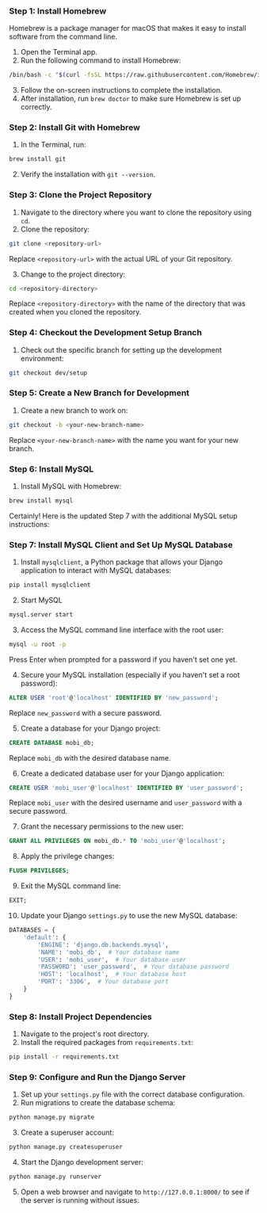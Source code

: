 ### Step 1: Install Homebrew

Homebrew is a package manager for macOS that makes it easy to install software from the command line.

1. Open the Terminal app.
2. Run the following command to install Homebrew:

```bash
/bin/bash -c "$(curl -fsSL https://raw.githubusercontent.com/Homebrew/install/HEAD/install.sh)"
```

3. Follow the on-screen instructions to complete the installation.
4. After installation, run `brew doctor` to make sure Homebrew is set up correctly.

### Step 2: Install Git with Homebrew

1. In the Terminal, run:

```bash
brew install git
```

2. Verify the installation with `git --version`.

### Step 3: Clone the Project Repository

1. Navigate to the directory where you want to clone the repository using `cd`.
2. Clone the repository:

```bash
git clone <repository-url>
```

Replace `<repository-url>` with the actual URL of your Git repository.

3. Change to the project directory:

```bash
cd <repository-directory>
```

Replace `<repository-directory>` with the name of the directory that was created when you cloned the repository.

### Step 4: Checkout the Development Setup Branch

1. Check out the specific branch for setting up the development environment:

```bash
git checkout dev/setup
```

### Step 5: Create a New Branch for Development

1. Create a new branch to work on:

```bash
git checkout -b <your-new-branch-name>
```

Replace `<your-new-branch-name>` with the name you want for your new branch.

### Step 6: Install MySQL

1. Install MySQL with Homebrew:

```bash
brew install mysql
```


Certainly! Here is the updated Step 7 with the additional MySQL setup instructions:

### Step 7: Install MySQL Client and Set Up MySQL Database

1. Install `mysqlclient`, a Python package that allows your Django application to interact with MySQL databases:

```bash
pip install mysqlclient
```

2. Start MySQL 

```bash
mysql.server start
```

3. Access the MySQL command line interface with the root user:

```bash
mysql -u root -p
```

Press Enter when prompted for a password if you haven't set one yet.

4. Secure your MySQL installation (especially if you haven't set a root password):

```sql
ALTER USER 'root'@'localhost' IDENTIFIED BY 'new_password';
```

Replace `new_password` with a secure password.

5. Create a database for your Django project:

```sql
CREATE DATABASE mobi_db;
```

Replace `mobi_db` with the desired database name.

6. Create a dedicated database user for your Django application:

```sql
CREATE USER 'mobi_user'@'localhost' IDENTIFIED BY 'user_password';
```

Replace `mobi_user` with the desired username and `user_password` with a secure password.

7. Grant the necessary permissions to the new user:

```sql
GRANT ALL PRIVILEGES ON mobi_db.* TO 'mobi_user'@'localhost';
```

8. Apply the privilege changes:

```sql
FLUSH PRIVILEGES;
```

9. Exit the MySQL command line:

```sql
EXIT;
```

10. Update your Django `settings.py` to use the new MySQL database:

```python
DATABASES = {
    'default': {
        'ENGINE': 'django.db.backends.mysql',
        'NAME': 'mobi_db',  # Your database name
        'USER': 'mobi_user',  # Your database user
        'PASSWORD': 'user_password',  # Your database password
        'HOST': 'localhost',  # Your database host
        'PORT': '3306',  # Your database port
    }
}
```


### Step 8: Install Project Dependencies

1. Navigate to the project's root directory.
2. Install the required packages from `requirements.txt`:

```bash
pip install -r requirements.txt
```

### Step 9: Configure and Run the Django Server

1. Set up your `settings.py` file with the correct database configuration.
2. Run migrations to create the database schema:

```bash
python manage.py migrate
```

3. Create a superuser account:

```bash
python manage.py createsuperuser
```

4. Start the Django development server:

```bash
python manage.py runserver
```

5. Open a web browser and navigate to `http://127.0.0.1:8000/` to see if the server is running without issues.



